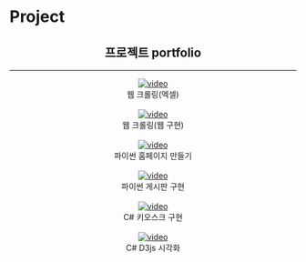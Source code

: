 # Project

<div align="center">
<h2>프로젝트 portfolio</h2>
<hr>

  
  [![video](https://img.youtube.com/vi/B-Qpb2_Oz48/0.jpg)](https://youtu.be/B-Qpb2_Oz48)
  <br>웹 크롤링(엑셀)<br><br>
  [![video](https://img.youtube.com/vi/rMnaoY__TUw/0.jpg)](https://youtu.be/rMnaoY__TUw)
  <br>웹 크롤링(웹 구현)<br><br>
  [![video](https://img.youtube.com/vi/Vj6YGJwXoB4/0.jpg)](https://youtu.be/Vj6YGJwXoB4)
  <br>파이썬 홈페이지 만들기<br><br>
  [![video](https://img.youtube.com/vi/_5BmxOgh8qI/0.jpg)](https://youtu.be/_5BmxOgh8qI)
  <br>파이썬 게시판 구현<br><br>
  [![video](https://img.youtube.com/vi/tZTgQDFC3lw/0.jpg)](https://youtu.be/tZTgQDFC3lw)
  <br>C# 키오스크 구현<br><br>
  [![video](https://img.youtube.com/vi/482KpeDlhbA/0.jpg)](https://youtu.be/482KpeDlhbA)
  <br>C# D3js 시각화


</div>
















